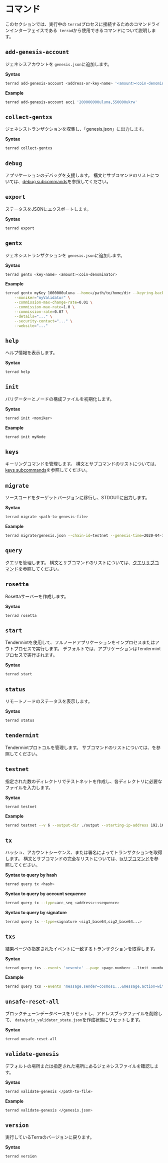 # コマンド

このセクションでは、実行中の `terrad`プロセスに接続するためのコマンドラインインターフェイスである` terrad`から使用できるコマンドについて説明します。

## `add-genesis-account`

ジェネシスアカウントを `genesis.json`に追加します。 

**Syntax**
```bash
terrad add-genesis-account <address-or-key-name> '<amount><coin-denominator>,<amount><coin-denominator>'
```

**Example**
```bash
terrad add-genesis-account acc1 '200000000uluna,550000ukrw'
```

## `collect-gentxs`

ジェネシストランザクションを収集し、「genesis.json」に出力します。 

**Syntax**
```bash
terrad collect-gentxs
```

## `debug`

アプリケーションのデバッグを支援します。 構文とサブコマンドのリストについては、[debug subcommands](subcommands.md#debug-addr)を参照してください。 

## `export`

ステータスをJSONにエクスポートします。

**Syntax**
```bash
terrad export
```

## `gentx`

ジェネシストランザクションを `genesis.json`に追加します。 

**Syntax**
```bash
terrad gentx <key-name> <amount><coin-denominator>
```

**Example**
```bash
terrad gentx myKey 1000000uluna --home=/path/to/home/dir --keyring-backend=os --chain-id=test-chain-1 \
    --moniker="myValidator" \
    --commission-max-change-rate=0.01 \
    --commission-max-rate=1.0 \
    --commission-rate=0.07 \
    --details="..." \
    --security-contact="..." \
    --website="..."
```

## `help`

ヘルプ情報を表示します。 

**Syntax**
```bash
terrad help
```

## `init`

バリデーターとノードの構成ファイルを初期化します。

**Syntax**
```bash
terrad init <moniker>
```

**Example**
```bash
terrad init myNode
```

## `keys`

キーリングコマンドを管理します。 構文とサブコマンドのリストについては、[keys subcommands](subcommands.md#keys-add)を参照してください。


## `migrate`
ソースコードをターゲットバージョンに移行し、STDOUTに出力します。 

**Syntax**
```bash
terrad migrate <path-to-genesis-file>
```

**Example**
```bash
terrad migrate/genesis.json --chain-id=testnet --genesis-time=2020-04-19T17:00:00Z --initial-height=4000
```

## `query`

クエリを管理します。 構文とサブコマンドのリストについては、[クエリサブコマンド](subcommands.md#query-account)を参照してください。 

## `rosetta`

Rosettaサーバーを作成します。

**Syntax**
```bash
terrad rosetta
```

## `start`

Tendermintを使用して、フルノードアプリケーションをインプロセスまたはアウトプロセスで実行します。 デフォルトでは、アプリケーションはTendermintプロセスで実行されます。

**Syntax**
```bash
terrad start
```

## `status`

リモートノードのステータスを表示します。 

**Syntax**
```bash
terrad status
```

## `tendermint`

Tendermintプロトコルを管理します。 サブコマンドのリストについては、[]()を参照してください。 

## `testnet`

指定された数のディレクトリでテストネットを作成し、各ディレクトリに必要なファイルを入力します。 

**Syntax**
```bash
terrad testnet
```

**Example**
```bash
terrad testnet --v 6 --output-dir ./output --starting-ip-address 192.168.10.2
```

## `tx`

ハッシュ、アカウントシーケンス、または署名によってトランザクションを取得します。 構文とサブコマンドの完全なリストについては、[txサブコマンド](subcommands.md#tx-authz-exec)を参照してください。 

**Syntax to query by hash**
```bash
terrad query tx <hash>
```

**Syntax to query by account sequence**
```bash
terrad query tx --type=acc_seq <address>:<sequence>
```

**Syntax to query by signature**
```bash
terrad query tx --type=signature <sig1_base64,sig2_base64...>
```

## `txs`

結果ページの指定されたイベントに一致するトランザクションを取得します。 

**Syntax**
```bash
terrad query txs --events '<event>' --page <page-number> --limit <number-of-results>
```

**Example**
```bash
terrad query txs --events 'message.sender=cosmos1...&message.action=withdraw_delegator_reward' --page 1 --limit 30
```

## `unsafe-reset-all`

ブロックチェーンデータベースをリセットし、アドレスブックファイルを削除して、 `data/priv_validator_state.json`を作成状態にリセットします。 

**Syntax**
```bash
terrad unsafe-reset-all
```

## `validate-genesis`

デフォルトの場所または指定された場所にあるジェネシスファイルを確認します。

**Syntax**
```bash
terrad validate-genesis </path-to-file>
```

**Example**
```bash
terrad validate-genesis </genesis.json>
```

## `version`

実行しているTerraのバージョンに戻ります。

**Syntax**
```bash
terrad version
```
